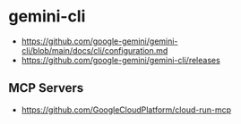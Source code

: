 # gemini-cli


* https://github.com/google-gemini/gemini-cli/blob/main/docs/cli/configuration.md
* https://github.com/google-gemini/gemini-cli/releases


## MCP Servers
* https://github.com/GoogleCloudPlatform/cloud-run-mcp
